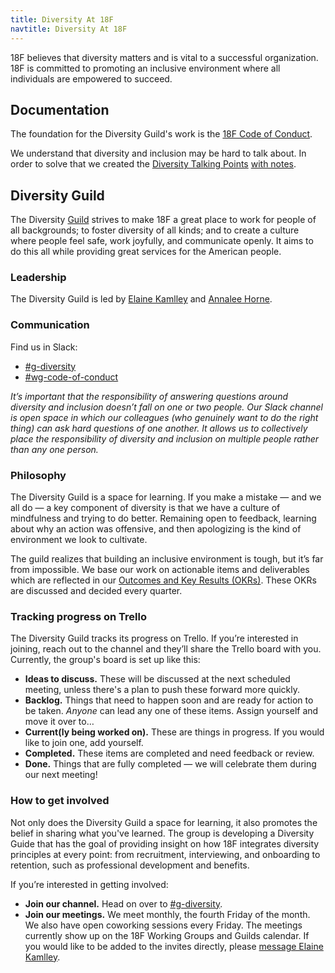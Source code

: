 ```yaml
---
title: Diversity At 18F
navtitle: Diversity At 18F
---
```


18F believes that diversity matters and is vital to a successful organization.
18F is committed to promoting an inclusive environment where all individuals
are empowered to succeed.

## <a id="documentation">Documentation</a>

The foundation for the Diversity Guild's work is the
[18F Code of Conduct](/code-of-conduct/).

We understand that diversity and inclusion may be hard to talk about. In order
to solve that we created the
[Diversity Talking Points](/pdfs/diversity-talking-points.pdf)
[with notes](/pdfs/diversity-talking-points-with-notes.pdf).

## <a id="diversity-guild">Diversity Guild</a>

The Diversity [Guild](/working-groups-and-guilds-101/) strives to make 18F a great place to work for people of all backgrounds; to foster diversity of all kinds; and to create a culture where people feel safe, work joyfully, and communicate openly. It aims to do this all while providing great services for the American people.

### <a id="leadership">Leadership</a>

The Diversity Guild is led by [Elaine Kamlley](https://gsa-tts.slack.com/messages/@elainekamlley) and [Annalee Horne](https://gsa-tts.slack.com/messages/@annalee).

### <a id="communication">Communication</a>

Find us in Slack:

- [#g-diversity](https://gsa-tts.slack.com/messages/g-diversity/)
- [#wg-code-of-conduct](https://gsa-tts.slack.com/messages/wg-code-of-conduct/)

_It&rsquo;s important that the responsibility of answering questions around diversity and inclusion doesn&rsquo;t fall on one or two people. Our Slack channel is open space in which our colleagues (who genuinely want to do the right thing) can ask hard questions of one another. It allows us to collectively place the responsibility of diversity and inclusion on multiple people rather than any one person._

### <a id="philosophy">Philosophy</a>

The Diversity Guild is a space for learning. If you make a mistake &mdash; and we all do &mdash; a key component of diversity is that we have a culture of mindfulness and trying to do better. Remaining open to feedback, learning about why an action was offensive, and then apologizing is the kind of environment we look to cultivate.

The guild realizes that building an inclusive environment is tough, but it&rsquo;s far from impossible. We base our work on actionable items and deliverables which are reflected in our [Outcomes and Key Results (OKRs)](https://docs.google.com/a/gsa.gov/document/d/1bXXVpGE0OGFTJHQklo4k7-M83dA4RQqvN5qIGklzh1g/edit?usp=sharing). These OKRs are discussed and decided every quarter.


### <a id="trello">Tracking progress on Trello</a>

The Diversity Guild tracks its progress on Trello. If you&rsquo;re interested in joining, reach out to the channel and they&rsquo;ll share the Trello board with you. Currently, the group's board is set up like this:

- **Ideas to discuss.** These will be discussed at the next scheduled meeting, unless there's a plan to push these forward more quickly.
- **Backlog.** Things that need to happen soon and are ready for action to be taken. _Anyone_ can lead any one of these items. Assign yourself and move it over to&hellip;
- **Current(ly being worked on).** These are things in progress. If you would like to join one, add yourself.
- **Completed.** These items are completed and need feedback or review.
- **Done.** Things that are fully completed — we will celebrate them during our next meeting!


### <a id="how-to-get-involved">How to get involved</a>

Not only does the Diversity Guild a space for learning, it also promotes the belief in sharing what you've learned. The group is developing a Diversity Guide that has the goal of providing insight on how 18F integrates diversity principles at every point: from recruitment, interviewing, and onboarding to retention, such as professional development and benefits.

If you&rsquo;re interested in getting involved:

- **Join our channel.** Head on over to [#g-diversity](https://gsa-tts.slack.com/messages/g-diversity/).
- **Join our meetings.** We meet monthly, the fourth Friday of the month. We also have open coworking sessions every Friday. The meetings currently show up on the 18F Working Groups and Guilds calendar. If you would like to be added to the invites directly, please [message Elaine Kamlley](https://gsa-tts.slack.com/messages/@elainekamlley).

